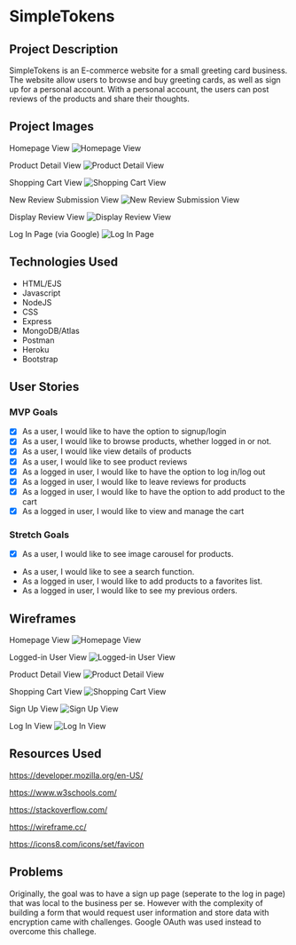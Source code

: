 # SimpleTokens 

## Project Description 

SimpleTokens is an E-commerce website for a small greeting card business. The website allow users to browse and buy greeting cards, as well as sign up for a personal account. With a personal account, the users can post reviews of the products and share their thoughts.

## Project Images 
Homepage View
![Homepage View](./assets/project-images/homepage.png) 

Product Detail View
![Product Detail View](./assets/project-images/product-detail-page.png)

Shopping Cart View
![Shopping Cart View](./assets/project-images/shopping-cart-page.png)

New Review Submission View
![New Review Submission View](./assets/project-images/new-review-submission-page.png)

Display Review View
![Display Review View](./assets/project-images/show-review-page.png)

Log In Page (via Google)
![Log In Page](./assets/project-images/log-in-page.png)
## Technologies Used
- HTML/EJS
- Javascript
- NodeJS
- CSS
- Express
- MongoDB/Atlas
- Postman
- Heroku
- Bootstrap

## User Stories 
### MVP Goals 
- [x] As a user, I would like to have the option to signup/login
- [x] As a user, I would like to browse products, whether logged in or not.
- [x] As a user, I would like view details of products
- [x] As a user, I would like to see product reviews
- [x] As a logged in user,  I would like to have the option to log in/log out
- [x]  As a logged in user, I would like to leave reviews for products
- [x] As a logged in user, I would like to have the option to add product to the cart
- [x] As a logged in user,  I would like to view and manage the cart

### Stretch Goals 
- [x] As a user, I would like to see image carousel for products.
- As a user, I would like to see a search function.
- As a logged in user, I would like to add products to a favorites list.
- As a logged in user, I would like to see my previous orders.
## Wireframes 

Homepage View
![Homepage View](./assets/wireframes/Wireframe%201%20-%20Homepage%20View.png)

Logged-in User View 
![Logged-in User View](./assets/wireframes/Wireframe%202%20-%20Logged%20in%20User%20View.png)

Product Detail View 
![Product Detail View](./assets/wireframes/Wireframe%203%20-%20Product%20Detail%20View.png)

Shopping Cart View
![Shopping Cart View](./assets/wireframes/Wireframe%204%20-%20Shopping%20Cart%20View.png)

Sign Up View 
![Sign Up View](./assets/wireframes/Wireframe%205%20-%20Sign%20Up%20View%20.png)

Log In View 
![Log In View](./assets/wireframes/Wireframe%206%20-%20Log%20In%20View.png)

## Resources Used
https://developer.mozilla.org/en-US/

https://www.w3schools.com/

https://stackoverflow.com/

https://wireframe.cc/

https://icons8.com/icons/set/favicon

## Problems 
Originally, the goal was to have a sign up page (seperate to the log in page) that was local to the business per se. However with the complexity of building a form that would request user information and store data with encryption came with challenges. Google OAuth was used instead to overcome this challege. 